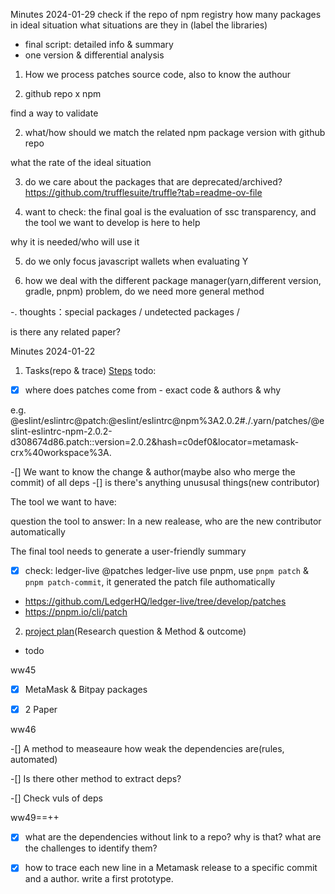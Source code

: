 Minutes 2024-01-29
check if the repo of npm registry
how many packages in ideal situation
what situations are they in (label the libraries)

- final script: detailed info & summary
- one version & differential analysis

1. How we process patches
source code, also to know the authour 

2. github repo x npm

find a way to validate

2. what/how should we match the related npm package version with github repo

what the rate of the ideal situation

3. do we care about the packages that are deprecated/archived? 
https://github.com/trufflesuite/truffle?tab=readme-ov-file

4. want to check: the final goal is the evaluation of ssc transparency, and the tool we want to develop is here to help 

why it is needed/who will use it

5. do we only focus javascript wallets when evaluating
Y

6. how we deal with the different package manager(yarn,different version, gradle, pnpm) problem, do we need more general method

-. thoughts：special packages / undetected packages / 

is there any related paper?

Minutes 2024-01-22
1. Tasks(repo & trace) [Steps](./steps.md)
todo:
-[x] where does patches come from - exact code & authors & why

e.g. @eslint/eslintrc@patch:@eslint/eslintrc@npm%3A2.0.2#./.yarn/patches/@eslint-eslintrc-npm-2.0.2-d308674d86.patch::version=2.0.2&hash=c0def0&locator=metamask-crx%40workspace%3A.

-[] We want to know the change & author(maybe also who merge the commit) of all deps
-[] is there's anything unususal things(new contributor)


The tool we want to have:

question the tool to answer: In a new realease, who are the new contributor automatically

The final tool needs to generate a user-friendly summary


-[x] check: ledger-live @patches
ledger-live use pnpm, use `pnpm patch` & `pnpm patch-commit`, it generated the patch file authomatically
- https://github.com/LedgerHQ/ledger-live/tree/develop/patches
- https://pnpm.io/cli/patch

2. [project plan](https://docs.google.com/document/d/1JD9PU_ABYeOvAUiEkuC1EpAFavDfiO8KOAz56Uu9TEI/edit?usp=sharing)(Research question & Method & outcome)






- todo

ww45

-[x] MetaMask & Bitpay packages

-[x] 2 Paper 

ww46

-[] A method to measeaure how weak the dependencies are(rules, automated)

-[] Is there other method to extract deps?

-[] Check vuls of deps


ww49==++

-[x] what are the dependencies without link to a repo? why is that? what are the challenges to identify them?

-[x] how to trace each new line in a Metamask release to a specific commit and a author. write a first prototype.
